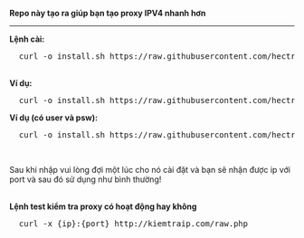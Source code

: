 <b>Repo này tạo ra giúp bạn tạo proxy IPV4 nhanh hơn</b>
<hr>
<b> Lệnh cài: </b>
<pre>
  curl -o install.sh https://raw.githubusercontent.com/hectran12/fast-squid/main/install.sh && chmod +x install.sh && ./install.sh {port do bạn tự đặt}
</pre>
<br>
<b>Ví dụ: </b><br>
<pre>
  curl -o install.sh https://raw.githubusercontent.com/hectran12/fast-squid/main/install.sh && chmod +x install.sh && ./install.sh 6969
</pre>
<b>Ví dụ (có user và psw): </b><br>
<pre>
  curl -o install.sh https://raw.githubusercontent.com/hectran12/fast-squid/main/install_up.sh && chmod +x install_up.sh && ./install.sh 6969 user psw
</pre>
<br>
<p>Sau khi nhập vui lòng đợi một lúc cho nó cài đặt và bạn sẽ nhận được ip với port và sau đó sử dụng như bình thường!</p>
<br>
<b>Lệnh test kiểm tra proxy có hoạt động hay không</b>
<pre>
  curl -x {ip}:{port} http://kiemtraip.com/raw.php
</pre>
